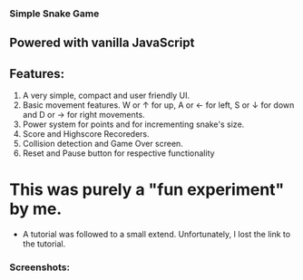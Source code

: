 ### Simple Snake Game
## Powered with vanilla JavaScript

## Features:
1. A very simple, compact and user friendly UI.
2. Basic movement features. W or ↑ for up, A or ← for left, S or ↓ for down and D or → for right movements.
3. Power system for points and for incrementing snake's size.
4. Score and Highscore Recoreders.
5. Collision detection and Game Over screen.
6. Reset and Pause button for respective functionality

# This was purely a "fun experiment" by me.
- A tutorial was followed to a small extend. Unfortunately, I lost the link to the tutorial.

### Screenshots:

